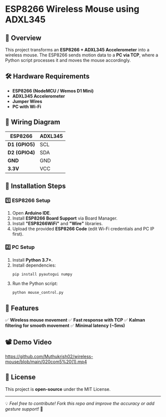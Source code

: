 # ESP8266 Wireless Mouse using ADXL345

## 🚀 Overview
This project transforms an **ESP8266 + ADXL345 Accelerometer** into a wireless mouse. The ESP8266 sends motion data to a **PC via TCP**, where a Python script processes it and moves the mouse accordingly.

## 🛠️ Hardware Requirements
- **ESP8266 (NodeMCU / Wemos D1 Mini)**
- **ADXL345 Accelerometer**
- **Jumper Wires**
- **PC with Wi-Fi**

## 📡 Wiring Diagram
| ESP8266 | ADXL345 |
|---------|--------|
| **D1 (GPIO5)** | SCL |
| **D2 (GPIO4)** | SDA |
| **GND** | GND |
| **3.3V** | VCC |

## 🔧 Installation Steps

### **1️⃣ ESP8266 Setup**
1. Open **Arduino IDE**.
2. Install **ESP8266 Board Support** via Board Manager.
3. Install **"ESP8266WiFi"** and **"Wire"** libraries.
4. Upload the provided **ESP8266 Code** (edit Wi-Fi credentials and PC IP first).

### **2️⃣ PC Setup**
1. Install **Python 3.7+**.
2. Install dependencies:
   ```sh
   pip install pyautogui numpy
   ```
3. Run the Python script:
   ```sh
   python mouse_control.py
   ```

## 🎯 Features
✅ **Wireless mouse movement**
✅ **Fast response with TCP**
✅ **Kalman filtering for smooth movement**
✅ **Minimal latency (~5ms)**

## 📽️ Demo Video


<https://github.com/Muthukrish02/wireless-mouse/blob/main/020com5%20(1).mp4>



## 📜 License
This project is **open-source** under the MIT License.

---
💡 *Feel free to contribute! Fork this repo and improve the accuracy or add gesture support!* 🚀

